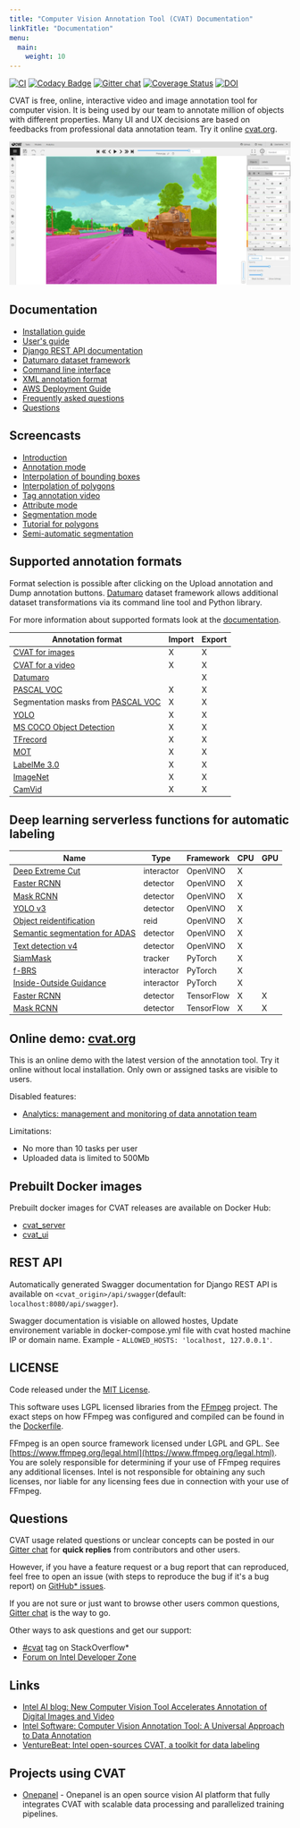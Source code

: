 ```yaml
---
title: "Computer Vision Annotation Tool (CVAT) Documentation"
linkTitle: "Documentation"
menu:
  main:
    weight: 10
---
```


[![CI](https://github.com/openvinotoolkit/cvat/workflows/CI/badge.svg?branch=develop)](https://github.com/openvinotoolkit/cvat/actions)
[![Codacy Badge](https://api.codacy.com/project/badge/Grade/b9899c72f2764df0b5d26390cb872e21)](https://app.codacy.com/gh/openvinotoolkit/cvat?utm_source=github.com&utm_medium=referral&utm_content=openvinotoolkit/cvat&utm_campaign=Badge_Grade_Dashboard)
[![Gitter chat](https://badges.gitter.im/opencv-cvat/gitter.png)](https://gitter.im/opencv-cvat)
[![Coverage Status](https://coveralls.io/repos/github/openvinotoolkit/cvat/badge.svg?branch=develop)](https://coveralls.io/github/openvinotoolkit/cvat?branch=develop)
[![DOI](https://zenodo.org/badge/139156354.svg)](https://zenodo.org/badge/latestdoi/139156354)

CVAT is free, online, interactive video and image annotation
tool for computer vision. It is being used by our team to
annotate million of objects with different properties. Many UI
and UX decisions are based on feedbacks from professional data
annotation team. Try it online [cvat.org](https://cvat.org).

![CVAT screenshot](/images/cvat.jpg)

## Documentation

- [Installation guide](for-users/installation)
- [User's guide](for-users/user-guide)
- [Django REST API documentation](#rest-api)
- [Datumaro dataset framework](https://github.com/openvinotoolkit/datumaro/blob/develop/README.md)
- [Command line interface](for-developers/cli)
- [XML annotation format](for-developers/xml_format)
- [AWS Deployment Guide](for-developers/aws-deployment-guide/)
- [Frequently asked questions](for-users/faq)
- [Questions](#questions)

## Screencasts

- [Introduction](https://youtu.be/JERohTFp-NI)
- [Annotation mode](https://youtu.be/vH_639N67HI)
- [Interpolation of bounding boxes](https://youtu.be/Hc3oudNuDsY)
- [Interpolation of polygons](https://youtu.be/K4nis9lk92s)
- [Tag annotation video](https://youtu.be/62bI4mF-Xfk)
- [Attribute mode](https://youtu.be/iIkJsOkDzVA)
- [Segmentation mode](https://youtu.be/9Fe_GzMLo3E)
- [Tutorial for polygons](https://youtu.be/C7-r9lZbjBw)
- [Semi-automatic segmentation](https://youtu.be/9HszWP_qsRQ)

## Supported annotation formats

Format selection is possible after clicking on the Upload annotation and Dump
annotation buttons. [Datumaro](https://github.com/openvinotoolkit/datumaro)
dataset framework allows additional dataset transformations via its command
line tool and Python library.

For more information about supported formats look at the
[documentation](/docs/for-developers/formats/#format-specificationsa-idformats-).

| Annotation format                                                             | Import | Export |
| ----------------------------------------------------------------------------- | ------ | ------ |
| [CVAT for images](for-developers/xml_format/#annotation)           | X      | X      |
| [CVAT for a video](for-developers/xml_format/#interpolation)       | X      | X      |
| [Datumaro](https://github.com/openvinotoolkit/datumaro)                       |        | X      |
| [PASCAL VOC](http://host.robots.ox.ac.uk/pascal/VOC/)                         | X      | X      |
| Segmentation masks from [PASCAL VOC](http://host.robots.ox.ac.uk/pascal/VOC/) | X      | X      |
| [YOLO](https://pjreddie.com/darknet/yolo/)                                    | X      | X      |
| [MS COCO Object Detection](http://cocodataset.org/#format-data)               | X      | X      |
| [TFrecord](https://www.tensorflow.org/tutorials/load_data/tfrecord)         | X      | X      |
| [MOT](https://motchallenge.net/)                                              | X      | X      |
| [LabelMe 3.0](http://labelme.csail.mit.edu/Release3.0)                        | X      | X      |
| [ImageNet](http://www.image-net.org)                                          | X      | X      |
| [CamVid](http://mi.eng.cam.ac.uk/research/projects/VideoRec/CamVid/)          | X      | X      |

## Deep learning serverless functions for automatic labeling

<!--lint disable maximum-line-length-->

| Name                                                                                                    | Type       | Framework  | CPU | GPU |
| ------------------------------------------------------------------------------------------------------- | ---------- | ---------- | --- | --- |
| [Deep Extreme Cut](https://github.com/openvinotoolkit/cvat/tree/develop/serverless/openvino/dextr/nuclio)                                                   | interactor | OpenVINO   | X   |     |
| [Faster RCNN](https://github.com/openvinotoolkit/cvat/tree/develop/serverless/openvino/omz/public/faster_rcnn_inception_v2_coco/nuclio)                     | detector   | OpenVINO   | X   |     |
| [Mask RCNN](https://github.com/openvinotoolkit/cvat/tree/develop/serverless/openvino/omz/public/mask_rcnn_inception_resnet_v2_atrous_coco/nuclio)           | detector   | OpenVINO   | X   |     |
| [YOLO v3](https://github.com/openvinotoolkit/cvat/tree/develop/serverless/openvino/omz/public/yolo-v3-tf/nuclio)                                            | detector   | OpenVINO   | X   |     |
| [Object reidentification](https://github.com/openvinotoolkit/cvat/tree/develop/serverless/openvino/omz/intel/person-reidentification-retail-300/nuclio)     | reid       | OpenVINO   | X   |     |
| [Semantic segmentation for ADAS](https://github.com/openvinotoolkit/cvat/tree/develop/serverless/openvino/omz/intel/semantic-segmentation-adas-0001/nuclio) | detector   | OpenVINO   | X   |     |
| [Text detection v4](https://github.com/openvinotoolkit/cvat/tree/develop/serverless/openvino/omz/intel/text-detection-0004/nuclio)                          | detector   | OpenVINO   | X   |     |
| [SiamMask](https://github.com/openvinotoolkit/cvat/tree/develop/serverless/pytorch/foolwood/siammask/nuclio)                                                | tracker    | PyTorch    | X   |     |
| [f-BRS](https://github.com/openvinotoolkit/cvat/tree/develop/serverless/pytorch/saic-vul/fbrs/nuclio)                                                       | interactor | PyTorch    | X   |     |
| [Inside-Outside Guidance](https://github.com/openvinotoolkit/cvat/tree/develop/serverless/pytorch/shiyinzhang/iog/nuclio)                                   | interactor | PyTorch    | X   |     |
| [Faster RCNN](https://github.com/openvinotoolkit/cvat/tree/develop/serverless/tensorflow/faster_rcnn_inception_v2_coco/nuclio)                              | detector   | TensorFlow | X   | X   |
| [Mask RCNN](https://github.com/openvinotoolkit/cvat/tree/develop/serverless/tensorflow/matterport/mask_rcnn/nuclio)                                         | detector   | TensorFlow | X   | X   |

<!--lint enable maximum-line-length-->

## Online demo: [cvat.org](https://cvat.org)

This is an online demo with the latest version of the annotation tool.
Try it online without local installation. Only own or assigned tasks
are visible to users.

Disabled features:

- [Analytics: management and monitoring of data annotation team](for-developers/analytics)

Limitations:

- No more than 10 tasks per user
- Uploaded data is limited to 500Mb

## Prebuilt Docker images

Prebuilt docker images for CVAT releases are available on Docker Hub:

- [cvat_server](https://hub.docker.com/r/openvino/cvat_server)
- [cvat_ui](https://hub.docker.com/r/openvino/cvat_ui)

## REST API

Automatically generated Swagger documentation for Django REST API is available
on `<cvat_origin>/api/swagger`(default: `localhost:8080/api/swagger`).

Swagger documentation is visiable on allowed hostes, Update environement
variable in docker-compose.yml file with cvat hosted machine IP or domain
name. Example - `ALLOWED_HOSTS: 'localhost, 127.0.0.1'`.

## LICENSE

Code released under the [MIT License](https://opensource.org/licenses/MIT).

This software uses LGPL licensed libraries from the [FFmpeg](https://www.ffmpeg.org) project.
The exact steps on how FFmpeg was configured and compiled can be found in the [Dockerfile](https://github.com/openvinotoolkit/cvat/blob/develop/Dockerfile).

FFmpeg is an open source framework licensed under LGPL and GPL.
See [https://www.ffmpeg.org/legal.html](https://www.ffmpeg.org/legal.html). You are solely responsible
for determining if your use of FFmpeg requires any
additional licenses. Intel is not responsible for obtaining any
such licenses, nor liable for any licensing fees due in
connection with your use of FFmpeg.

## Questions

CVAT usage related questions or unclear concepts can be posted in our
[Gitter chat](https://gitter.im/opencv-cvat) for **quick replies** from
contributors and other users.

However, if you have a feature request or a bug report that can reproduced,
feel free to open an issue (with steps to reproduce the bug if it's a bug
report) on [GitHub\* issues](https://github.com/opencv/cvat/issues).

If you are not sure or just want to browse other users common questions,
[Gitter chat](https://gitter.im/opencv-cvat) is the way to go.

Other ways to ask questions and get our support:

- [\#cvat](https://stackoverflow.com/search?q=%23cvat) tag on StackOverflow\*
- [Forum on Intel Developer Zone](https://software.intel.com/en-us/forums/computer-vision)

## Links

- [Intel AI blog: New Computer Vision Tool Accelerates Annotation of Digital Images and Video](https://www.intel.ai/introducing-cvat)
- [Intel Software: Computer Vision Annotation Tool: A Universal Approach to Data Annotation](https://software.intel.com/en-us/articles/computer-vision-annotation-tool-a-universal-approach-to-data-annotation)
- [VentureBeat: Intel open-sources CVAT, a toolkit for data labeling](https://venturebeat.com/2019/03/05/intel-open-sources-cvat-a-toolkit-for-data-labeling/)

## Projects using CVAT

- [Onepanel](https://github.com/onepanelio/core) - Onepanel is an open source
  vision AI platform that fully integrates CVAT with scalable data processing
  and parallelized training pipelines.

